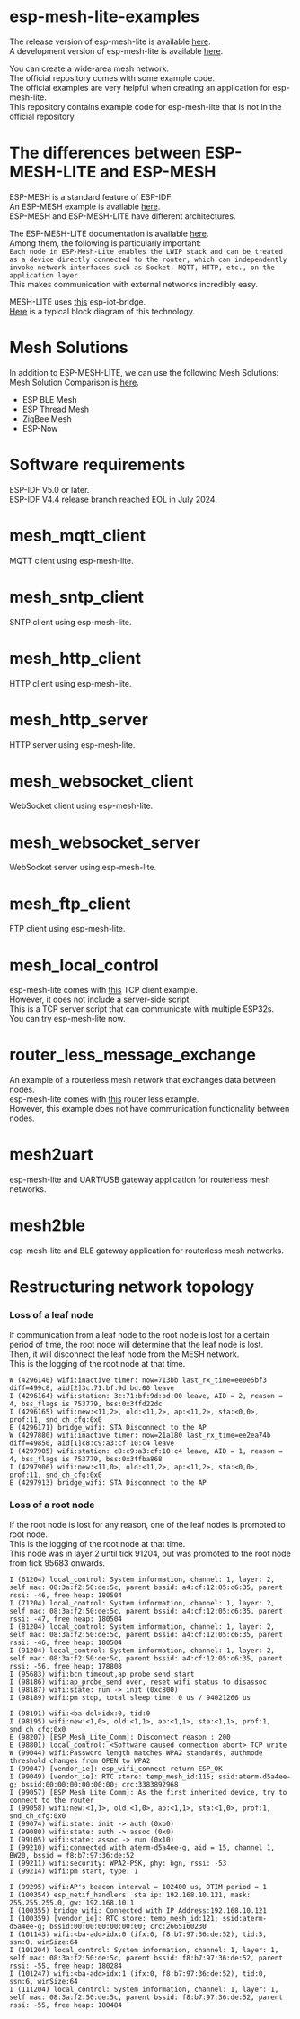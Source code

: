 # esp-mesh-lite-examples
The release version of esp-mesh-lite is available [here](https://components.espressif.com/components/espressif/mesh_lite/).   
A development version of esp-mesh-lite is available [here](https://github.com/espressif/esp-mesh-lite).   

You can create a wide-area mesh network.   
The official repository comes with some example code.   
The official examples are very helpful when creating an application for esp-mesh-lite.   
This repository contains example code for esp-mesh-lite that is not in the official repository.   

# The differences between ESP-MESH-LITE and ESP-MESH
ESP-MESH is a standard feature of ESP-IDF.   
An ESP-MESH example is available [here](https://github.com/espressif/esp-idf/tree/master/examples/mesh).   
ESP-MESH and ESP-MESH-LITE have different architectures.   

The ESP-MESH-LITE documentation is available [here](https://github.com/espressif/esp-mesh-lite/blob/master/components/mesh_lite/User_Guide.md).   
Among them, the following is particularly important:   
```Each node in ESP-Mesh-Lite enables the LWIP stack and can be treated as a device directly connected to the router, which can independently invoke network interfaces such as Socket, MQTT, HTTP, etc., on the application layer.```   
This makes communication with external networks incredibly easy.   

MESH-LITE uses [this](https://github.com/espressif/esp-iot-bridge/blob/master/components/iot_bridge/User_Guide.md) esp-iot-bridge.   
[Here](https://raw.githubusercontent.com/espressif/esp-iot-bridge/master/components/iot_bridge/docs/_static/wifi_router_en.png) is a typical block diagram of this technology.

# Mesh Solutions
In addition to ESP-MESH-LITE, we can use the following Mesh Solutions:   
Mesh Solution Comparison is [here](https://docs.espressif.com/projects/esp-techpedia/en/latest/esp-friends/solution-introduction/mesh/mesh-comparison.html).   
- ESP BLE Mesh   
- ESP Thread Mesh   
- ZigBee Mesh   
- ESP-Now   


# Software requirements
ESP-IDF V5.0 or later.   
ESP-IDF V4.4 release branch reached EOL in July 2024.   

# mesh_mqtt_client
MQTT client using esp-mesh-lite.   

# mesh_sntp_client
SNTP client using esp-mesh-lite.   

# mesh_http_client
HTTP client using esp-mesh-lite.   

# mesh_http_server
HTTP server using esp-mesh-lite.   

# mesh_websocket_client
WebSocket client using esp-mesh-lite.   

# mesh_websocket_server
WebSocket server using esp-mesh-lite.   

# mesh_ftp_client
FTP client using esp-mesh-lite.   

# mesh_local_control
esp-mesh-lite comes with [this](https://github.com/espressif/esp-mesh-lite/tree/master/examples/mesh_local_control) TCP client example.   
However, it does not include a server-side script.   
This is a TCP server script that can communicate with multiple ESP32s.   
You can try esp-mesh-lite now.   

# router_less_message_exchange
An example of a routerless mesh network that exchanges data between nodes.   
esp-mesh-lite comes with [this](https://github.com/espressif/esp-mesh-lite/tree/master/examples/no_router) router less example.   
However, this example does not have communication functionality between nodes.   

# mesh2uart
esp-mesh-lite and UART/USB gateway application for routerless mesh networks.

# mesh2ble
esp-mesh-lite and BLE gateway application for routerless mesh networks.   

# Restructuring network topology   

### Loss of a leaf node   
If communication from a leaf node to the root node is lost for a certain period of time, the root node will determine that the leaf node is lost.   
Then, it will disconnect the leaf node from the MESH network.   
This is the logging of the root node at that time.   
```
W (4296140) wifi:inactive timer: now=713bb last_rx_time=ee0e5bf3 diff=499c8, aid[2]3c:71:bf:9d:bd:00 leave
I (4296164) wifi:station: 3c:71:bf:9d:bd:00 leave, AID = 2, reason = 4, bss_flags is 753779, bss:0x3ffd22dc
I (4296165) wifi:new:<11,2>, old:<11,2>, ap:<11,2>, sta:<0,0>, prof:11, snd_ch_cfg:0x0
E (4296171) bridge_wifi: STA Disconnect to the AP
W (4297880) wifi:inactive timer: now=21a180 last_rx_time=ee2ea74b diff=49850, aid[1]c8:c9:a3:cf:10:c4 leave
I (4297905) wifi:station: c8:c9:a3:cf:10:c4 leave, AID = 1, reason = 4, bss_flags is 753779, bss:0x3ffba868
I (4297906) wifi:new:<11,0>, old:<11,2>, ap:<11,2>, sta:<0,0>, prof:11, snd_ch_cfg:0x0
E (4297913) bridge_wifi: STA Disconnect to the AP
```

### Loss of a root node   
If the root node is lost for any reason, one of the leaf nodes is promoted to root node.   
This is the logging of the root node at that time.   
This node was in layer 2 until tick 91204, but was promoted to the root node from tick 95683 onwards.   
```
I (61204) local_control: System information, channel: 1, layer: 2, self mac: 08:3a:f2:50:de:5c, parent bssid: a4:cf:12:05:c6:35, parent rssi: -46, free heap: 180504
I (71204) local_control: System information, channel: 1, layer: 2, self mac: 08:3a:f2:50:de:5c, parent bssid: a4:cf:12:05:c6:35, parent rssi: -47, free heap: 180504
I (81204) local_control: System information, channel: 1, layer: 2, self mac: 08:3a:f2:50:de:5c, parent bssid: a4:cf:12:05:c6:35, parent rssi: -46, free heap: 180504
I (91204) local_control: System information, channel: 1, layer: 2, self mac: 08:3a:f2:50:de:5c, parent bssid: a4:cf:12:05:c6:35, parent rssi: -56, free heap: 178808
I (95683) wifi:bcn_timeout,ap_probe_send_start
I (98186) wifi:ap_probe_send over, reset wifi status to disassoc
I (98187) wifi:state: run -> init (0xc800)
I (98189) wifi:pm stop, total sleep time: 0 us / 94021266 us

I (98191) wifi:<ba-del>idx:0, tid:0
I (98195) wifi:new:<1,0>, old:<1,1>, ap:<1,1>, sta:<1,1>, prof:1, snd_ch_cfg:0x0
E (98207) [ESP_Mesh_Lite_Comm]: Disconnect reason : 200
E (98801) local_control: <Software caused connection abort> TCP write
W (99044) wifi:Password length matches WPA2 standards, authmode threshold changes from OPEN to WPA2
I (99047) [vendor_ie]: esp_wifi_connect return ESP_OK
I (99049) [vendor_ie]: RTC store: temp_mesh_id:115; ssid:aterm-d5a4ee-g; bssid:00:00:00:00:00:00; crc:3383892968
I (99057) [ESP_Mesh_Lite_Comm]: As the first inherited device, try to connect to the router
I (99058) wifi:new:<1,1>, old:<1,0>, ap:<1,1>, sta:<1,0>, prof:1, snd_ch_cfg:0x0
I (99074) wifi:state: init -> auth (0xb0)
I (99080) wifi:state: auth -> assoc (0x0)
I (99105) wifi:state: assoc -> run (0x10)
I (99210) wifi:connected with aterm-d5a4ee-g, aid = 15, channel 1, BW20, bssid = f8:b7:97:36:de:52
I (99211) wifi:security: WPA2-PSK, phy: bgn, rssi: -53
I (99214) wifi:pm start, type: 1

I (99295) wifi:AP's beacon interval = 102400 us, DTIM period = 1
I (100354) esp_netif_handlers: sta ip: 192.168.10.121, mask: 255.255.255.0, gw: 192.168.10.1
I (100355) bridge_wifi: Connected with IP Address:192.168.10.121
I (100359) [vendor_ie]: RTC store: temp_mesh_id:121; ssid:aterm-d5a4ee-g; bssid:00:00:00:00:00:00; crc:2665160230
I (101143) wifi:<ba-add>idx:0 (ifx:0, f8:b7:97:36:de:52), tid:5, ssn:0, winSize:64
I (101204) local_control: System information, channel: 1, layer: 1, self mac: 08:3a:f2:50:de:5c, parent bssid: f8:b7:97:36:de:52, parent rssi: -55, free heap: 180284
I (101247) wifi:<ba-add>idx:1 (ifx:0, f8:b7:97:36:de:52), tid:0, ssn:6, winSize:64
I (111204) local_control: System information, channel: 1, layer: 1, self mac: 08:3a:f2:50:de:5c, parent bssid: f8:b7:97:36:de:52, parent rssi: -55, free heap: 180484
```


